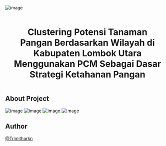![image](https://github.com/Trimithakrn/PAS-DM/assets/117138547/99f88b01-1667-45cb-a8bc-5f394ebb3994)

<!--h1 without bottom border-->
<div id="user-content-toc">
  <ul align="center">
    <summary><h1 style="display: inline-block">Clustering Potensi Tanaman Pangan Berdasarkan Wilayah di Kabupaten Lombok Utara Menggunakan PCM Sebagai Dasar Strategi Ketahanan Pangan</h1></summary>
  </ul>
</div>

## About Project
![image](https://github.com/Trimithakrn/PAS-DM/assets/117138547/e171fe59-9f35-4e2f-bce4-e31fe18d4f06)
![image](https://github.com/Trimithakrn/PAS-DM/assets/117138547/d5ec21a5-58a6-4a7c-a3fb-07f7713bba74)
![image](https://github.com/Trimithakrn/PAS-DM/assets/117138547/fe9a64a7-7f94-4627-b21f-42dc605ff0bf)
![image](https://github.com/Trimithakrn/PAS-DM/assets/117138547/f533fd14-2b15-4ad8-8665-9fb15f4afcd7)

## Author
[@Trimitharkn](https://www.github.com/Trimithakrn)
